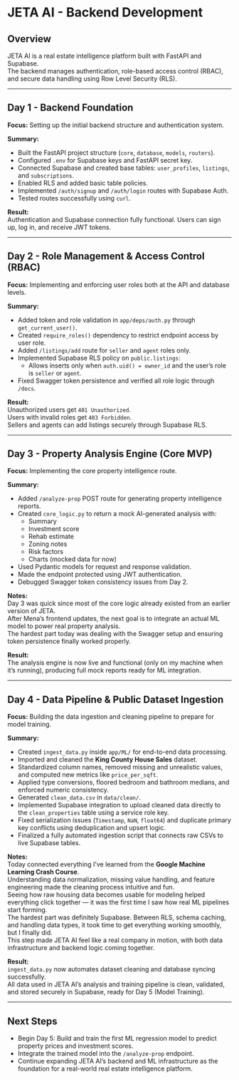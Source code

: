 # JETA AI - Backend Development

## Overview
JETA AI is a real estate intelligence platform built with FastAPI and Supabase.  
The backend manages authentication, role-based access control (RBAC), and secure data handling using Row Level Security (RLS).

---

## Day 1 - Backend Foundation
**Focus:** Setting up the initial backend structure and authentication system.

**Summary:**
- Built the FastAPI project structure (`core`, `database`, `models`, `routers`).
- Configured `.env` for Supabase keys and FastAPI secret key.
- Connected Supabase and created base tables: `user_profiles`, `listings`, and `subscriptions`.
- Enabled RLS and added basic table policies.
- Implemented `/auth/signup` and `/auth/login` routes with Supabase Auth.
- Tested routes successfully using `curl`.

**Result:**  
Authentication and Supabase connection fully functional. Users can sign up, log in, and receive JWT tokens.

---

## Day 2 - Role Management & Access Control (RBAC)
**Focus:** Implementing and enforcing user roles both at the API and database levels.

**Summary:**
- Added token and role validation in `app/deps/auth.py` through `get_current_user()`.
- Created `require_roles()` dependency to restrict endpoint access by user role.
- Added `/listings/add` route for `seller` and `agent` roles only.
- Implemented Supabase RLS policy on `public.listings`:
  - Allows inserts only when `auth.uid() = owner_id` and the user’s role is `seller` or `agent`.
- Fixed Swagger token persistence and verified all role logic through `/docs`.

**Result:**  
Unauthorized users get `401 Unauthorized`.  
Users with invalid roles get `403 Forbidden`.  
Sellers and agents can add listings securely through Supabase RLS.

---

## Day 3 - Property Analysis Engine (Core MVP)
**Focus:** Implementing the core property intelligence route.

**Summary:**
- Added `/analyze-prop` POST route for generating property intelligence reports.
- Created `core_logic.py` to return a mock AI-generated analysis with:
  - Summary
  - Investment score
  - Rehab estimate
  - Zoning notes
  - Risk factors
  - Charts (mocked data for now)
- Used Pydantic models for request and response validation.
- Made the endpoint protected using JWT authentication.
- Debugged Swagger token consistency issues from Day 2.

**Notes:**  
Day 3 was quick since most of the core logic already existed from an earlier version of JETA.  
After Mena’s frontend updates, the next goal is to integrate an actual ML model to power real property analysis.  
The hardest part today was dealing with the Swagger setup and ensuring token persistence finally worked properly.

**Result:**  
The analysis engine is now live and functional (only on my machine when it’s running), producing full mock reports ready for ML integration.

---

## Day 4 - Data Pipeline & Public Dataset Ingestion
**Focus:** Building the data ingestion and cleaning pipeline to prepare for model training.

**Summary:**
- Created `ingest_data.py` inside `app/ML/` for end-to-end data processing.
- Imported and cleaned the **King County House Sales** dataset.
- Standardized column names, removed missing and unrealistic values, and computed new metrics like `price_per_sqft`.
- Applied type conversions, floored bedroom and bathroom medians, and enforced numeric consistency.
- Generated `clean_data.csv` in `data/clean/`.
- Implemented Supabase integration to upload cleaned data directly to the `clean_properties` table using a service role key.
- Fixed serialization issues (`Timestamp`, `NaN`, `float64`) and duplicate primary key conflicts using deduplication and upsert logic.
- Finalized a fully automated ingestion script that connects raw CSVs to live Supabase tables.

**Notes:**  
Today connected everything I’ve learned from the **Google Machine Learning Crash Course**.  
Understanding data normalization, missing value handling, and feature engineering made the cleaning process intuitive and fun.  
Seeing how raw housing data becomes usable for modeling helped everything click together — it was the first time I saw how real ML pipelines start forming.  
The hardest part was definitely Supabase. Between RLS, schema caching, and handling data types, it took time to get everything working smoothly, but I finally did.  
This step made JETA AI feel like a real company in motion, with both data infrastructure and backend logic coming together.

**Result:**  
`ingest_data.py` now automates dataset cleaning and database syncing successfully.  
All data used in JETA AI’s analysis and training pipeline is clean, validated, and stored securely in Supabase, ready for Day 5 (Model Training).

---

## Next Steps
- Begin Day 5: Build and train the first ML regression model to predict property prices and investment scores.
- Integrate the trained model into the `/analyze-prop` endpoint.
- Continue expanding JETA AI’s backend and ML infrastructure as the foundation for a real-world real estate intelligence platform.

